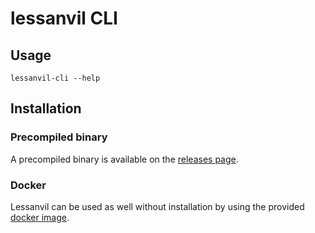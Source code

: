# lessanvil CLI

## Usage

```
lessanvil-cli --help
```

## Installation

### Precompiled binary

A precompiled binary is available on the [releases page](https://github.com/icrayix/lessanvil/releases/latest).

### Docker

Lessanvil can be used as well without installation by using the provided [docker image](https://hub.docker.com/r/icrayix/lessanvil).
